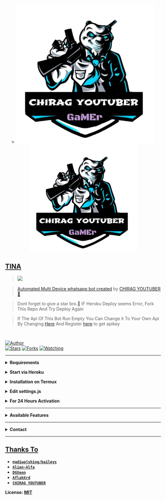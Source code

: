 <p align="center">
> <a href="https://youtu.be/ko8d0w_qtWA"><img src="logo.jpg" alt="CHIRAG YOUTUBER" width="450" />
<a href="https://youtube.com/c/chiragyoutuber"><img src="logo.jpg" alt="CHIRAG YOUTUBER" width="350" />
</p>

## TINA

> <a href="https://youtube.com/c/chiragyoutuber"><img src="https://img.shields.io/badge/CHANNEL-SUBSCRIBE-ff0000?style=for-the-badge&logo=youtube&logoColor=ff000000&link=https://www.youtube.com/c/BOTINDO" /><br>

> [Automated Multi Device whatsapp bot created](https://github.com/LOSTHACKEROFC/TINA) by [CHIRAG YOUTUBER 🥵](github.com/LOSTHACKEROFC)

> Dont forget to give a star bro.🥲 IF Heroku Deploy seems Error, Fork This Repo And Try Deploy Again

> If The Api Of This Bot Run Empty You Can Change it To Your Own Api By Changing [Here](https://github.com/LOSTHACKEROFC/TINA/blob/master/settings.js#L18) And Register [here](https://zenzapis.xyz/) to get apikey


</br>

<a href="https://github.com/LOSTHACKEROFC"><img title="Author" src="https://img.shields.io/badge/Author-CHIRAG YOUTUBER-blue.svg?color=54aeff&style=for-the-badge&logo=github" /></a>  
<a href="https://github.com/LOSTHACKEROFC/TINA"><img title="Stars" src="https://img.shields.io/github/stars/LOSTHACKEROFC/TINA?color=54aeff&style=flat-square" /></a>
<a href="https://github.com/LOSTHACKEROFC/TINA/network/members"><img title="Forks" src="https://img.shields.io/github/forks/LOSTHACKEROFC/TINA?color=54aeff&style=flat-square" /></a>
<a href="https://github.com/LOSTHACKEROFC/TINA/watchers"><img title="Watching" src="https://img.shields.io/github/watchers/LOSTHACKEROFC/TINA?label=watchers&color=54aeff&style=flat-square" /></a> <br>

---

<!-- Requirements -->
<b><details><summary>Requirements</summary></b>
* Some Text Editor
* [Node JS](https://nodejs.org/en/)
* [Git](https://git-scm.com/downloads)
* [FFMPEG](https://ffmpeg.org/download.html)
  
```bash
Add FFmpeg to PATH environment variable
```
</details>


<!-- Start via Heroku -->
<b><details><summary>Start via Heroku</summary></b>

* Scan QR In Your Whatsapp From [Here](https://replit.com/@nexusNw/Md-Scanner?outputonly=1&lite=1)
* Fork This Repo By Clicking [Here](https://github.com/LOSTHACKEROFC/TINA/fork)
* then Deploy The Bot From [Here](https://heroku.com/deploy)
* Wait 5-10 Min To Deploy 
* After Deploying On The Worker And Check The Logs

</details>



<!-- Installation via Termux -->
<b><details><summary>Installation on Termux</summary></b>
```bash
> apt update
> apt upgrade
> pkg update && pkg upgrade
> pkg install bash
> pkg install libwebp
> pkg install git -y
> pkg install nodejs -y 
> pkg install ffmpeg -y 
> pkg install wget
> pkg install imagemagick -y
> git clone https://github.com/LOSTHACKEROFC/TINA
> cd TINA
> npm install
```
</details>

<!-- Edit -->
<b><details><summary>Edit settings.js</summary></b>
```bash
global.APIKeys = {
	'https://zenzapis.xyz': 'YOURAPIKEY',
}
  
global.owner = ["919536476115"]
global.ownername = ["CHIRAG YOUTUBER 👨🏻‍💻"]
```
</details>


<!-- 24hrs-->
<b><details><summary>For 24 Hours Activation</summary></b>

```bash
npm i -g pm2 && pm2 start index.js && pm2 save && pm2 logs
```

</details>

----


<b><details><summary>Available Features</summary><br>
	
| Features |  Availability |
| :------: |  :----------: |
|   Convert     |       ✅     |
|   Database     |       ✅     |
|   Owner     |       ✅    |
|   Islami     |       ✅     |
|   Downloader     |       ✅     |
|   Webzone     |       ✅[      |
|   Searching     |       ✅      |
|   Textpro     |       ✅      |
|   Ephoto     |       ✅     |
|   Primbon     |       ✅     |
|   Anime Web     |       ✅      |
|   Stalker     |       ✅      |
|   Random Text     |       ✅     |
|   Random Image     |       ✅     |
|   Nekos Life     |       ✅      |
|   More Nsfw     |       ✅      |
|   Creator     |       ✅      |

</details>


----

<!-- Contact Owner -->
<b><details><summary>Contact</summary></b>

## ```Connect With Me```
<p align="center">
<a href="https://wa.me/919536486115"><img src="https://img.shields.io/badge/Contact CHIRAG YOUTUBER-25D366?style=for-the-badge&logo=whatsapp&logoColor=white" />
<a href="https://youtube.com/c/chiragyoutuber"><img src="https://img.shields.io/badge/Subscribe NOW-ff0000?style=for-the-badge&logo=youtube&logoColor=ff000000&link=https://www.youtube.com/c/BOTINDO" /><br>
</p>

</details>


</details><hr>

## Thanks To
* [`@adiwajshing/baileys`](https://github.com/adiwajshing/baileys)
* [`Alien-Alfa`](https://github.com/Alien-Alfa)
* [`DGXeon`](https://github.com/DGXeon)
* [`AflahXrd`](https://github.com/nexusNw)
* [`CHIRAG YOUTUBER`](https://github.com/LOSTHACKEROFC)

License: [MIT](https://github.com/LOSTHACKEROFC/LICENSE)
